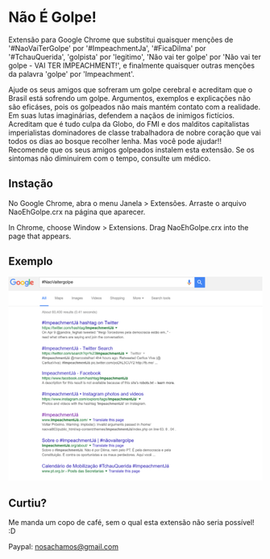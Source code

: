 Não É Golpe!
============

Extensão para Google Chrome que substitui quaisquer menções de '#NaoVaiTerGolpe' por '#ImpeachmentJa', '#FicaDilma' por '#TchauQuerida', 'golpista' por 'legitimo', 'Não vai ter golpe' por 'Não vai ter golpe - VAI TER IMPEACHMENT!', e finalmente quaisquer outras menções da palavra 'golpe' por 'Impeachment'. 

Ajude os seus amigos que sofreram um golpe cerebral e acreditam que o Brasil está sofrendo um golpe. Argumentos, exemplos e explicações não são eficáses, pois os golpeados não mais mantém contato com a realidade. Em suas lutas imaginárias, defendem a naçãos de inimigos fictícios. Acreditam que é tudo culpa da Globo, do FMI e dos malditos capitalistas imperialistas dominadores de classe trabalhadora de nobre coração que vai todos os dias ao bosque recolher lenha. Mas você pode ajudar!! Recomende que os seus amigos golpeados instalem esta extensão. Se os sintomas não diminuirem com o tempo, consulte um médico.


Instação
--------

No Google Chrome, abra o menu Janela > Extensões. Arraste o arquivo NaoEhGolpe.crx na página que aparecer.

In Chrome, choose Window > Extensions.  Drag NaoEhGolpe.crx into the page that appears.


Exemplo
-------

![](exemplo.png)


Curtiu? 
-------

Me manda um copo de café, sem o qual esta extensão não seria possível! :D

Paypal: nosachamos@gmail.com
